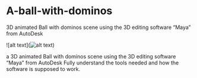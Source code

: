 # A-ball-with-dominos
3D animated Ball with dominos scene using the 3D editing software “Maya” from AutoDesk

![alt text](![alt text](https://github.com/abdo28/A-ball-with-dominos/blob/main/Screenshot.jpg?raw=true))

a 3D animated Ball with dominos scene using the 3D editing software “Maya” from AutoDesk
Fully understand the tools needed and how the software is supposed to work.
